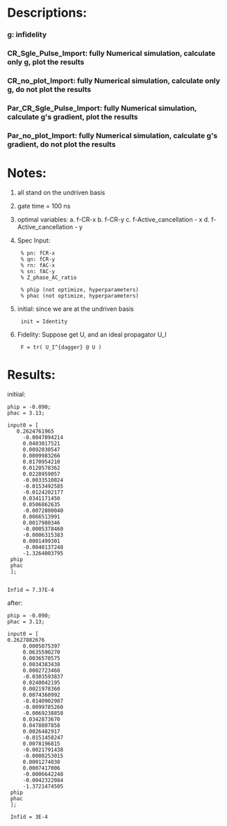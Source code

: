 # Descriptions:

### g: infidelity

### CR_Sgle_Pulse_Import: fully Numerical simulation, calculate only g, plot the results

### CR_no_plot_Import: fully Numerical simulation, calculate only g, do not plot the results

### Par_CR_Sgle_Pulse_Import: fully Numerical simulation, calculate  g's gradient, plot the results

### Par_no_plot_Import: fully Numerical simulation, calculate  g's gradient, do not plot the results


# Notes:
1. all stand on the undriven basis
2. gate time = 100 ns
3. optimal variables: 
a. f-CR-x
b. f-CR-y
c. f-Active_cancellation - x
d. f-Active_cancellation - y

4. Spec
Input:

        % pn: fCR-x
        % qn: fCR-y
        % rn: fAC-x
        % sn: fAC-y
        % Z_phase_AC_ratio

        % phip (not optimize, hyperparameters)
        % phac (not optimize, hyperparameters)

5. initial:
    since we are at the undriven basis
    
        init = Identity
    
6. Fidelity:
    Suppose get U, and an ideal propagator U_I
    
        F = tr( U_I^{dagger} @ U )

# Results:

initiial:

    phip = -0.090;
    phac = 3.13;

    input0 = [    
       0.2624761965
         -0.0047094214
         0.0403017521
         0.0092030547
         0.0009983266
         0.0170954210
         0.0120578362
         0.0228959057
         -0.0033510824
         -0.0153492585
         -0.0124202177
         0.0341171450
         0.0506862635
         -0.0072800040
         0.0066513991
         0.0017980346
         -0.0005378460
         -0.0006315383
         0.0001499301
         -0.0040137248
         -1.3264003795
     phip
     phac
     ];


    Infid = 7.37E-4


after:

    phip = -0.090;
    phac = 3.13;

    input0 = [    
    0.2627882676
         0.0005075397
         0.0635590270
         0.0036570575
         0.0034383438
         0.0002723460
         -0.0303593837
         0.0240042195
         0.0021978360
         0.0074360992
         -0.0140902987
         -0.0099785260
         -0.0069238858
         0.0342873670
         0.0478807858
         0.0026482917
         -0.0151458247
         0.0078196815
         -0.0021791438
         -0.0000253015
         0.0001274030
         0.0007417006
         -0.0006642248
         -0.0042322084
         -1.3721474505
     phip
     phac
     ];
     
     Infid = 3E-4
